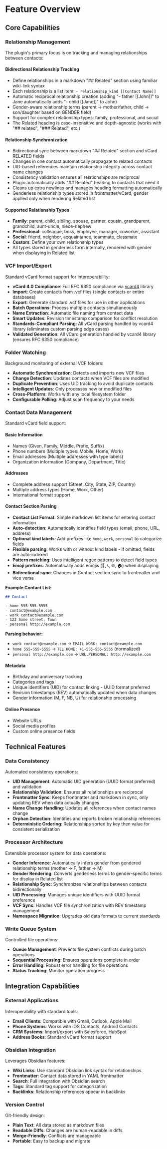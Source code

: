 # Feature Overview

## Core Capabilities

### Relationship Management

The plugin's primary focus is on tracking and managing relationships between contacts:

#### Bidirectional Relationship Tracking
- Define relationships in a markdown "## Related" section using familiar wiki-link syntax
- Each relationship is a list item: `- relationship_kind [[Contact Name]]`
- Automatic reciprocal relationship creation (adding "- father [[John]]" to Jane automatically adds "- child [[Jane]]" to John)
- Gender-aware relationship terms (parent → mother/father, child → son/daughter based on GENDER field)
- Support for complex relationship types: family, professional, and social
- The Related heading is case-insensitive and depth-agnostic (works with "## related", "### Related", etc.)

#### Relationship Synchronization
- Bidirectional sync between markdown "## Related" section and vCard RELATED fields
- Changes in one contact automatically propagate to related contacts
- UID-based references maintain relationship integrity across contact name changes
- Consistency validation ensures all relationships are reciprocal
- Plugin automatically adds "## Related" heading to contacts that need it
- Cleans up extra newlines and manages heading formatting automatically
- Genderless relationship types stored in frontmatter/vCard, gender applied only when rendering Related list

#### Supported Relationship Types
- **Family**: parent, child, sibling, spouse, partner, cousin, grandparent, grandchild, aunt-uncle, niece-nephew
- **Professional**: colleague, boss, employee, manager, coworker, assistant
- **Social**: friend, neighbor, acquaintance, teammate, classmate
- **Custom**: Define your own relationship types
- All types stored in genderless form internally, rendered with gender when displaying in Related list

### VCF Import/Export

Standard vCard format support for interoperability:

- **vCard 4.0 Compliance**: Full RFC 6350 compliance via [vcard4](https://www.npmjs.com/package/vcard4) library
- **Import**: Create contacts from .vcf files (single contacts or entire databases)
- **Export**: Generate standard .vcf files for use in other applications
- **Batch Operations**: Process multiple contacts simultaneously
- **Name Extraction**: Automatic file naming from contact data
- **Smart Updates**: Revision timestamp comparison for conflict resolution
- **Standards-Compliant Parsing**: All vCard parsing handled by vcard4 library (eliminates custom parsing edge cases)
- **Validated Generation**: All vCard generation handled by vcard4 library (ensures RFC 6350 compliance)

### Folder Watching

Background monitoring of external VCF folders:

- **Automatic Synchronization**: Detects and imports new VCF files
- **Change Detection**: Updates contacts when VCF files are modified
- **Duplicate Prevention**: Uses UID tracking to avoid duplicate contacts
- **Intelligent Updates**: Only processes new or modified files
- **Cross-Platform**: Works with any local filesystem folder
- **Configurable Polling**: Adjust scan frequency to your needs

### Contact Data Management

Standard vCard field support:

#### Basic Information
- Names (Given, Family, Middle, Prefix, Suffix)
- Phone numbers (Multiple types: Mobile, Home, Work)
- Email addresses (Multiple addresses with type labels)
- Organization information (Company, Department, Title)

#### Addresses
- Complete address support (Street, City, State, ZIP, Country)
- Multiple address types (Home, Work, Other)
- International format support

#### Contact Section Parsing
- **Contact List Format**: Simple markdown list items for entering contact information
- **Auto-detection**: Automatically identifies field types (email, phone, URL, address)
- **Optional kind labels**: Add prefixes like `home`, `work`, `personal` to categorize fields
- **Flexible parsing**: Works with or without kind labels - if omitted, fields are auto-indexed
- **Pattern matching**: Uses intelligent regex patterns to detect field types
- **Emoji prefixes**: Automatically adds emojis (📧, 📞, 🌐, 🏠) when displaying
- **Bidirectional sync**: Changes in Contact section sync to frontmatter and vice versa

**Example Contact List:**
```markdown
## Contact

- home 555-555-5555
- contact@example.com
- work contact@example.com
- 123 Some street, Town
- personal http://example.com
```

**Parsing behavior:**
- `work contact@example.com` → `EMAIL.WORK: contact@example.com`
- `home 555-555-5555` → `TEL.HOME: +1-555-555-5555` (normalized)
- `personal http://example.com` → `URL.PERSONAL: http://example.com`

#### Metadata
- Birthday and anniversary tracking
- Categories and tags
- Unique identifiers (UID) for contact linking - UUID format preferred
- Revision timestamps (REV) automatically updated when data changes
- Gender information (M, F, NB, U) for relationship processing

#### Online Presence
- Website URLs
- Social media profiles
- Custom online presence fields

## Technical Features

### Data Consistency

Automated consistency operations:

- **UID Management**: Automatic UID generation (UUID format preferred) and validation
- **Relationship Validation**: Ensures all relationships are reciprocal
- **Frontmatter Sync**: Keeps frontmatter and markdown in sync, only updating REV when data actually changes
- **Name Change Handling**: Updates all references when contact names change
- **Orphan Detection**: Identifies and reports broken relationship references
- **Deterministic Ordering**: Relationships sorted by key then value for consistent serialization

### Processor Architecture

Extensible processor system for data operations:

- **Gender Inference**: Automatically infers gender from gendered relationship terms (mother → F, father → M)
- **Gender Rendering**: Converts genderless terms to gender-specific terms for display in Related list
- **Relationship Sync**: Synchronizes relationships between contacts bidirectionally
- **UID Processing**: Manages unique identifiers with UUID format preference
- **VCF Sync**: Handles VCF file synchronization with REV timestamp management
- **Namespace Migration**: Upgrades old data formats to current standards

### Write Queue System

Controlled file operations:

- **Queue Management**: Prevents file system conflicts during batch operations
- **Sequential Processing**: Ensures operations complete in order
- **Error Handling**: Robust error handling for file operations
- **Status Tracking**: Monitor operation progress

## Integration Capabilities

### External Applications

Interoperability with standard tools:

- **Email Clients**: Compatible with Gmail, Outlook, Apple Mail
- **Phone Systems**: Works with iOS Contacts, Android Contacts
- **CRM Systems**: Import/export with Salesforce, HubSpot
- **Address Books**: Standard vCard format support

### Obsidian Integration

Leverages Obsidian features:

- **Wiki Links**: Use standard Obsidian link syntax for relationships
- **Frontmatter**: Contact data stored in YAML frontmatter
- **Search**: Full integration with Obsidian search
- **Tags**: Standard tag support for categorization
- **Backlinks**: Relationship references appear in backlinks

### Version Control

Git-friendly design:

- **Plain Text**: All data stored as markdown files
- **Readable Diffs**: Changes are human-readable in diffs
- **Merge-Friendly**: Conflicts are manageable
- **Portable**: Easy to backup and migrate